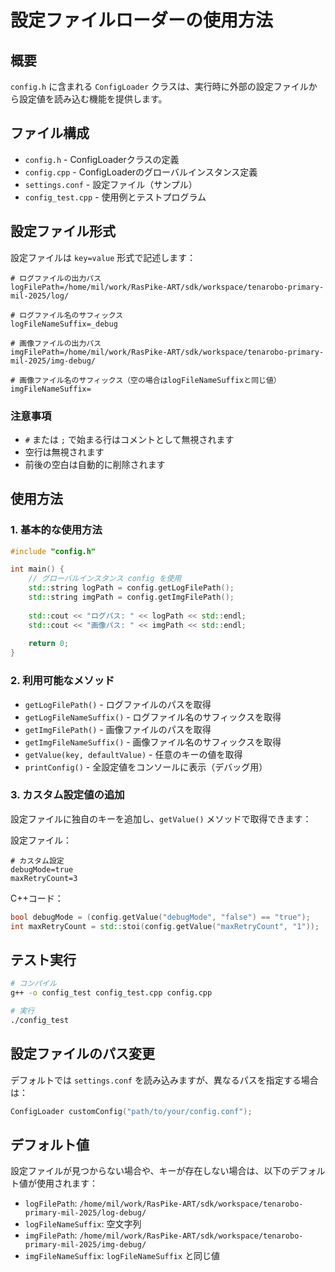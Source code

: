 # 設定ファイルローダーの使用方法

## 概要
`config.h` に含まれる `ConfigLoader` クラスは、実行時に外部の設定ファイルから設定値を読み込む機能を提供します。

## ファイル構成
- `config.h` - ConfigLoaderクラスの定義
- `config.cpp` - ConfigLoaderのグローバルインスタンス定義
- `settings.conf` - 設定ファイル（サンプル）
- `config_test.cpp` - 使用例とテストプログラム

## 設定ファイル形式
設定ファイルは `key=value` 形式で記述します：

```
# ログファイルの出力パス
logFilePath=/home/mil/work/RasPike-ART/sdk/workspace/tenarobo-primary-mil-2025/log/

# ログファイル名のサフィックス
logFileNameSuffix=_debug

# 画像ファイルの出力パス
imgFilePath=/home/mil/work/RasPike-ART/sdk/workspace/tenarobo-primary-mil-2025/img-debug/

# 画像ファイル名のサフィックス（空の場合はlogFileNameSuffixと同じ値）
imgFileNameSuffix=
```

### 注意事項
- `#` または `;` で始まる行はコメントとして無視されます
- 空行は無視されます
- 前後の空白は自動的に削除されます

## 使用方法

### 1. 基本的な使用方法
```cpp
#include "config.h"

int main() {
    // グローバルインスタンス config を使用
    std::string logPath = config.getLogFilePath();
    std::string imgPath = config.getImgFilePath();
    
    std::cout << "ログパス: " << logPath << std::endl;
    std::cout << "画像パス: " << imgPath << std::endl;
    
    return 0;
}
```

### 2. 利用可能なメソッド
- `getLogFilePath()` - ログファイルのパスを取得
- `getLogFileNameSuffix()` - ログファイル名のサフィックスを取得
- `getImgFilePath()` - 画像ファイルのパスを取得
- `getImgFileNameSuffix()` - 画像ファイル名のサフィックスを取得
- `getValue(key, defaultValue)` - 任意のキーの値を取得
- `printConfig()` - 全設定値をコンソールに表示（デバッグ用）

### 3. カスタム設定値の追加
設定ファイルに独自のキーを追加し、`getValue()` メソッドで取得できます：

設定ファイル：
```
# カスタム設定
debugMode=true
maxRetryCount=3
```

C++コード：
```cpp
bool debugMode = (config.getValue("debugMode", "false") == "true");
int maxRetryCount = std::stoi(config.getValue("maxRetryCount", "1"));
```

## テスト実行
```bash
# コンパイル
g++ -o config_test config_test.cpp config.cpp

# 実行
./config_test
```

## 設定ファイルのパス変更
デフォルトでは `settings.conf` を読み込みますが、異なるパスを指定する場合は：

```cpp
ConfigLoader customConfig("path/to/your/config.conf");
```

## デフォルト値
設定ファイルが見つからない場合や、キーが存在しない場合は、以下のデフォルト値が使用されます：
- `logFilePath`: `/home/mil/work/RasPike-ART/sdk/workspace/tenarobo-primary-mil-2025/log-debug/`
- `logFileNameSuffix`: 空文字列
- `imgFilePath`: `/home/mil/work/RasPike-ART/sdk/workspace/tenarobo-primary-mil-2025/img-debug/`
- `imgFileNameSuffix`: `logFileNameSuffix` と同じ値